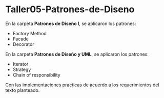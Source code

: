 # Taller05-Patrones-de-Diseno


En la carpeta **Patrones de Diseño I**,
se aplicaron los patrones: 

- Factory Method
- Facade
- Decorator

En la carpeta **Patrones de Diseño y UML**,
se aplicaron los patrones: 

- Iterator
- Strategy
- Chain of responsibility

Con las implementaciones practicas de acuerdo a los
requerimientos del texto planteado.
